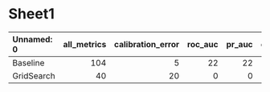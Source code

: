 # Sheet1

| Unnamed: 0   |   all_metrics |   calibration_error |   roc_auc |   pr_auc |   overall_positive_rate |   false_positive_rate |   true_positive_rate |
|:-------------|--------------:|--------------------:|----------:|---------:|------------------------:|----------------------:|---------------------:|
| Baseline     |           104 |                   5 |        22 |       22 |                      17 |                    19 |                   19 |
| GridSearch   |            40 |                  20 |         0 |        0 |                       8 |                     6 |                    6 |

